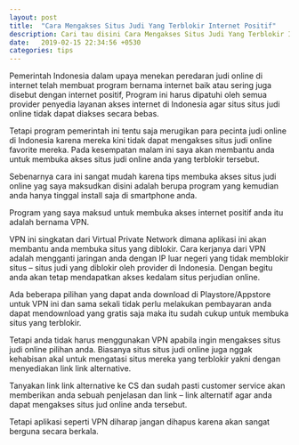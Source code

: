 ```yaml
---
layout: post
title:  "Cara Mengakses Situs Judi Yang Terblokir Internet Positif"
description: Cari tau disini Cara Mengakses Situs Judi Yang Terblokir Internet Positif agar anda bisa kembali dapat bermain judi secara online.
date:   2019-02-15 22:34:56 +0530
categories: tips
---
```

Pemerintah Indonesia dalam upaya menekan peredaran judi online di internet telah membuat program bernama internet baik  atau sering juga disebut dengan internet positif, Program ini harus dipatuhi oleh semua provider penyedia layanan akses internet di Indonesia agar situs situs judi online tidak dapat diakses secara bebas.

Tetapi program pemerintah ini tentu saja merugikan para pecinta judi online di Indonesia karena mereka kini tidak dapat mengakses situs judi online favorite mereka. Pada kesempatan malam ini saya akan membantu anda untuk membuka akses situs judi online anda yang terblokir tersebut.

Sebenarnya cara ini sangat mudah karena tips membuka akses situs judi online yag saya maksudkan disini adalah berupa program yang kemudian anda hanya tinggal install saja di smartphone anda.

Program yang saya maksud untuk membuka akses internet positif anda itu adalah bernama VPN. 

VPN ini singkatan dari Virtual Private Network dimana aplikasi ini akan membantu anda membuka situs yang diblokir. Cara kerjanya dari VPN adalah mengganti jaringan anda dengan IP luar negeri yang tidak memblokir situs – situs judi yang diblokir oleh provider di Indonesia. Dengan begitu anda akan tetap mendapatkan akses kedalam situs perjudian online.

Ada beberapa pilihan yang dapat anda download di Playstore/Appstore untuk VPN ini dan sama sekali tidak perlu melakukan pembayaran anda dapat mendownload yang gratis saja maka itu sudah cukup untuk membuka situs yang terblokir.

Tetapi anda tidak harus menggunakan VPN apabila ingin mengakses situs judi online pilihan anda. Biasanya situs situs judi online juga nggak kehabisan akal untuk mengatasi situs mereka yang terblokir yakni dengan menyediakan link link alternative.

Tanyakan link link alternative ke CS dan sudah pasti customer service akan memberikan anda sebuah penjelasan dan link – link alternatif agar anda dapat mengakses situs jud online anda tersebut.

Tetapi aplikasi seperti VPN diharap jangan dihapus karena akan sangat berguna secara berkala.
